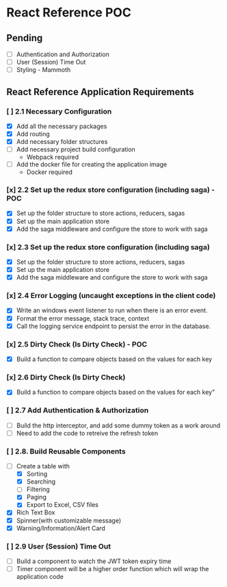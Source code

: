 # React Reference POC

## Pending

- [ ] Authentication and Authorization
- [ ] User (Session) Time Out
- [ ] Styling - Mammoth

## React Reference Application Requirements

### [ ] 2.1 Necessary Configuration

- [x] Add all the necessary packages
- [x] Add routing
- [x] Add necessary folder structures
- [ ] Add necessary project build configuration
  - Webpack required
- [ ] Add the docker file for creating the application image
  - Docker required

### [x] 2.2 Set up the redux store configuration (including saga) - POC

- [x] Set up the folder structure to store actions, reducers, sagas
- [x] Set up the main application store
- [x] Add the saga middleware and configure the store to work with saga

### [x] 2.3 Set up the redux store configuration (including saga)

- [x] Set up the folder structure to store actions, reducers, sagas
- [x] Set up the main application store
- [x] Add the saga middleware and configure the store to work with saga

### [x] 2.4 Error Logging (uncaught exceptions in the client code)

- [x] Write an windows event listener to run when there is an error event.
- [x] Format the error message, stack trace, context
- [x] Call the logging service endpoint to persist the error in the database.

### [x] 2.5 Dirty Check (Is Dirty Check) - POC

- [x] Build a function to compare objects based on the values for each key

### [x] 2.6 Dirty Check (Is Dirty Check)

- [x] Build a function to compare objects based on the values for each key"

### [ ] 2.7 Add Authentication & Authorization

- [ ] Build the http interceptor, and add some dummy token as a work around
- [ ] Need to add the code to retreive the refresh token

### [ ] 2.8. Build Reusable Components

- [ ] Create a table with
  - [x] Sorting
  - [x] Searching
  - [ ] Filtering
  - [x] Paging
  - [x] Export to Excel, CSV files
- [x] Rich Text Box
- [x] Spinner(with customizable message)
- [x] Warning/Information/Alert Card

### [ ] 2.9 User (Session) Time Out

- [ ] Build a component to watch the JWT token expiry time
- [ ] Timer component will be a higher order function which will wrap the application code
